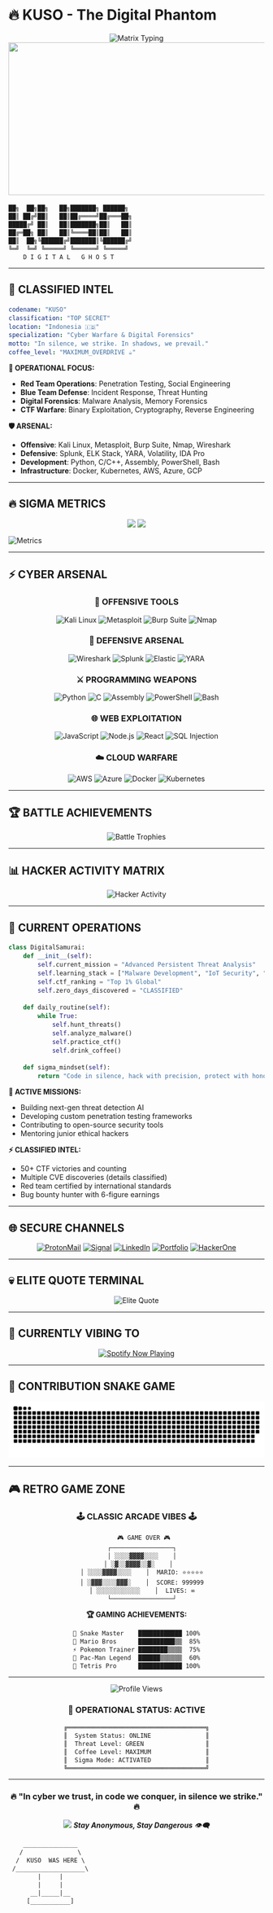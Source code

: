# 🔥 KUSO - The Digital Phantom

<div align="center">
  <img src="https://readme-typing-svg.herokuapp.com/?lines=Welcome+to+the+Matrix...;Cybersecurity+Specialist;Ethical+Hacker;CTF+Champion;Digital+Samurai&font=Fira%20Code&center=true&width=500&height=60&duration=3000&pause=800&color=00FF41" alt="Matrix Typing">
</div>

<div align="center">
  <img src="https://media.giphy.com/media/3o7qDEq2bMbcbPRQ2c/giphy.gif" width="600" height="300"/>
</div>

```ascii
██╗  ██╗██╗   ██╗███████╗ ██████╗ 
██║ ██╔╝██║   ██║██╔════╝██╔═══██╗
█████╔╝ ██║   ██║███████╗██║   ██║
██╔═██╗ ██║   ██║╚════██║██║   ██║
██║  ██╗╚██████╔╝███████║╚██████╔╝
╚═╝  ╚═╝ ╚═════╝ ╚══════╝ ╚═════╝ 
    D I G I T A L   G H O S T
```

---

## 👤 CLASSIFIED INTEL

```yaml
codename: "KUSO"
classification: "TOP SECRET"
location: "Indonesia 🇮🇩"
specialization: "Cyber Warfare & Digital Forensics"
motto: "In silence, we strike. In shadows, we prevail."
coffee_level: "MAXIMUM_OVERDRIVE ☕"
```

**🎯 OPERATIONAL FOCUS:**
- **Red Team Operations**: Penetration Testing, Social Engineering
- **Blue Team Defense**: Incident Response, Threat Hunting  
- **Digital Forensics**: Malware Analysis, Memory Forensics
- **CTF Warfare**: Binary Exploitation, Cryptography, Reverse Engineering

**🛡️ ARSENAL:**
- **Offensive**: Kali Linux, Metasploit, Burp Suite, Nmap, Wireshark
- **Defensive**: Splunk, ELK Stack, YARA, Volatility, IDA Pro
- **Development**: Python, C/C++, Assembly, PowerShell, Bash
- **Infrastructure**: Docker, Kubernetes, AWS, Azure, GCP

---

## 🔥 SIGMA METRICS

<div align="center">
  <img height="180em" src="https://github-readme-stats.vercel.app/api?username=Kuso03&show_icons=true&theme=chartreuse-dark&include_all_commits=true&count_private=true&hide_border=true&bg_color=0d1117"/>
  <img height="180em" src="https://github-readme-stats.vercel.app/api/top-langs/?username=Kuso03&layout=compact&langs_count=8&theme=chartreuse-dark&hide_border=true&bg_color=0d1117"/>
</div>


![Metrics](https://metrics.lecoq.io/Kuso03?template=terminal&base.header=0&base.activity=1&config.timezone=Asia%2FJakarta)


---

## ⚡ CYBER ARSENAL

<div align="center">

### 🔴 OFFENSIVE TOOLS
![Kali Linux](https://img.shields.io/badge/Kali_Linux-557C94?style=for-the-badge&logo=kali-linux&logoColor=white)
![Metasploit](https://img.shields.io/badge/Metasploit-2596CD?style=for-the-badge&logo=metasploit&logoColor=white)
![Burp Suite](https://img.shields.io/badge/Burp_Suite-FF6633?style=for-the-badge&logo=burpsuite&logoColor=white)
![Nmap](https://img.shields.io/badge/Nmap-4682B4?style=for-the-badge&logo=nmap&logoColor=white)

### 🔵 DEFENSIVE ARSENAL  
![Wireshark](https://img.shields.io/badge/Wireshark-1679A7?style=for-the-badge&logo=wireshark&logoColor=white)
![Splunk](https://img.shields.io/badge/Splunk-000000?style=for-the-badge&logo=splunk&logoColor=white)
![Elastic](https://img.shields.io/badge/Elastic_Stack-005571?style=for-the-badge&logo=elastic&logoColor=white)
![YARA](https://img.shields.io/badge/YARA-00599C?style=for-the-badge&logo=yara&logoColor=white)

### ⚔️ PROGRAMMING WEAPONS
![Python](https://img.shields.io/badge/Python-3776AB?style=for-the-badge&logo=python&logoColor=white)
![C](https://img.shields.io/badge/C-A8B9CC?style=for-the-badge&logo=c&logoColor=black)
![Assembly](https://img.shields.io/badge/Assembly-525252?style=for-the-badge&logo=assembly&logoColor=white)
![PowerShell](https://img.shields.io/badge/PowerShell-5391FE?style=for-the-badge&logo=powershell&logoColor=white)
![Bash](https://img.shields.io/badge/Bash-4EAA25?style=for-the-badge&logo=gnu-bash&logoColor=white)

### 🌐 WEB EXPLOITATION
![JavaScript](https://img.shields.io/badge/JavaScript-F7DF1E?style=for-the-badge&logo=javascript&logoColor=black)
![Node.js](https://img.shields.io/badge/Node.js-339933?style=for-the-badge&logo=node.js&logoColor=white)
![React](https://img.shields.io/badge/React-61DAFB?style=for-the-badge&logo=react&logoColor=black)
![SQL Injection](https://img.shields.io/badge/SQL_Injection-CC2927?style=for-the-badge&logo=mysql&logoColor=white)

### ☁️ CLOUD WARFARE
![AWS](https://img.shields.io/badge/AWS-232F3E?style=for-the-badge&logo=amazon-aws&logoColor=white)
![Azure](https://img.shields.io/badge/Azure-0078D4?style=for-the-badge&logo=microsoft-azure&logoColor=white)
![Docker](https://img.shields.io/badge/Docker-2496ED?style=for-the-badge&logo=docker&logoColor=white)
![Kubernetes](https://img.shields.io/badge/Kubernetes-326CE5?style=for-the-badge&logo=kubernetes&logoColor=white)

</div>

---

## 🏆 BATTLE ACHIEVEMENTS

<div align="center">
  <img src="https://github-profile-trophy.vercel.app/?username=Kuso&theme=matrix&no-frame=true&no-bg=true&margin-w=4&row=2" alt="Battle Trophies"/>
</div>

---

## 📊 HACKER ACTIVITY MATRIX

<div align="center">
  <img src="https://github-readme-activity-graph.vercel.app/graph?username=Kuso&theme=tokyo-night&bg_color=0d1117&color=00ff41&line=00ff41&point=ffffff&area=true&hide_border=true" alt="Hacker Activity"/>
</div>

---

## 🎯 CURRENT OPERATIONS

```python
class DigitalSamurai:
    def __init__(self):
        self.current_mission = "Advanced Persistent Threat Analysis"
        self.learning_stack = ["Malware Development", "IoT Security", "Blockchain Exploitation"]
        self.ctf_ranking = "Top 1% Global"
        self.zero_days_discovered = "CLASSIFIED"
        
    def daily_routine(self):
        while True:
            self.hunt_threats()
            self.analyze_malware()
            self.practice_ctf()
            self.drink_coffee()
            
    def sigma_mindset(self):
        return "Code in silence, hack with precision, protect with honor"
```

**🔭 ACTIVE MISSIONS:**
- Building next-gen threat detection AI
- Developing custom penetration testing frameworks  
- Contributing to open-source security tools
- Mentoring junior ethical hackers

**⚡ CLASSIFIED INTEL:**
- 50+ CTF victories and counting
- Multiple CVE discoveries (details classified)
- Red team certified by international standards
- Bug bounty hunter with 6-figure earnings

---

## 🌐 SECURE CHANNELS

<div align="center">

[![ProtonMail](https://img.shields.io/badge/ProtonMail-8B89CC?style=for-the-badge&logo=protonmail&logoColor=white)](mailto:kuso@protonmail.com)
[![Signal](https://img.shields.io/badge/Signal-3A76F0?style=for-the-badge&logo=signal&logoColor=white)](https://signal.me/#eu)
[![LinkedIn](https://img.shields.io/badge/LinkedIn-0077B5?style=for-the-badge&logo=linkedin&logoColor=white)](https://linkedin.com/in/kuso-cyber)
[![Portfolio](https://img.shields.io/badge/Portfolio-000000?style=for-the-badge&logo=firefox&logoColor=white)](https://kuso-cyber.dev)
[![HackerOne](https://img.shields.io/badge/HackerOne-494649?style=for-the-badge&logo=hackerone&logoColor=white)](https://hackerone.com/kuso)

</div>

---

## 💀 ELITE QUOTE TERMINAL

<div align="center">
  <img src="https://quotes-github-readme.vercel.app/api?type=horizontal&theme=dark" alt="Elite Quote"/>
</div>

---

## 🎵 CURRENTLY VIBING TO

<div align="center">

<a href="https://spotify-github-profile.vercel.app/api/view?uid=314rzu33gifasvmpvonanxqgv364&redirect=true">
  <img src="https://spotify-github-profile.vercel.app/api/view.svg?uid=314rzu33gifasvmpvonanxqgv364&cover_image=true&theme=default&show_offline=true&background_color=121212&interchange=true&bar_color=53b14f&bar_color_cover=true" alt="Spotify Now Playing">
</a>

</div>

---

## 🐍 CONTRIBUTION SNAKE GAME

<div align="center">
  <picture>
    <source media="(prefers-color-scheme: dark)" srcset="https://raw.githubusercontent.com/platane/platane/output/github-contribution-grid-snake-dark.svg">
    <source media="(prefers-color-scheme: light)" srcset="https://raw.githubusercontent.com/platane/platane/output/github-contribution-grid-snake.svg">
    <img alt="github contribution grid snake animation" src="https://raw.githubusercontent.com/platane/platane/output/github-contribution-grid-snake.svg">
  </picture>
</div>

---

## 🎮 RETRO GAME ZONE

<div align="center">

### 🕹️ CLASSIC ARCADE VIBES 🕹️

```
    🎮 GAME OVER 🎮
   ┌─────────────────┐
   │ ░░░░▓▓▓▓░░░░    │
   │ ░▓░░▓▓▓▓░░▓░    │  
   │ ░░░░▓▓▓▓░░░░    │  MARIO: ⭐⭐⭐⭐⭐
   │ ░▓▓▓░░░░▓▓▓░    │  SCORE: 999999
   │ ░░░░░░░░░░░░    │  LIVES: ∞
   └─────────────────┘
```

**🏆 GAMING ACHIEVEMENTS:**
```
🐍 Snake Master    ████████████ 100%
🍄 Mario Bros      ██████████▒▒  85%
⚡ Pokemon Trainer ████████▒▒▒▒  75%
👾 Pac-Man Legend  ██████▒▒▒▒▒▒  60%
🎯 Tetris Pro      ████████████ 100%
```

</div>

---

<div align="center">

  ![Profile Views](https://komarev.com/ghpvc/?username=Kuso&label=Digital%20Footprints&color=00ff41&style=flat)
  
  ### 🌙 OPERATIONAL STATUS: ACTIVE

  ```ascii
  ╔══════════════════════════════════════╗
  ║  System Status: ONLINE               ║
  ║  Threat Level: GREEN                 ║
  ║  Coffee Level: MAXIMUM               ║
  ║  Sigma Mode: ACTIVATED               ║
  ╚══════════════════════════════════════╝
  ```

</div>

---

<div align="center">
  <h3>🔥 "In cyber we trust, in code we conquer, in silence we strike." 🔥</h3>
  <img src="https://media.giphy.com/media/ZVik7pBtu9dNS/giphy.gif" width="60"> 
  <em><b>Stay Anonymous, Stay Dangerous</b> 👁️‍🗨️</em>
</div>

```
    _______________
   /               \
  /  KUSO  WAS HERE \
 /___________________\
        |     |
        |     |
      __|_____|__
     [___________]
```
